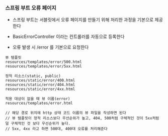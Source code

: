 ### 스프링 부트 오류 페이지

* 스프링 부트는 서블릿에서 오류 페이지를 만들기 위해 처리한 과정을 기본으로 제공한다

* BasicErrorController 이라는 컨트롤러를 자동으로 등록한다

* 오류 발생 시 /error 를 기본으로 요청한다

```
뷰 템플릿
resources/templates/error/500.html
resources/templates/error/5xx.html

정적 리소스(static, public)
resources/static/error/400.html
resources/static/error/404.html
resources/static/error/4xx.html

적용 대상이 없을 때 뷰 이름(error)
resources/templates/error.html

// 해당 경로 위치에 http 상태 코드 이름의 뷰 파일을 작성하면 된다
// 뷰 템플릿이 정적 리소스보다 우선순위가 높고, 404, 500처럼 구체적인 것이 5xx처럼 덜 구체적인 것 보다 우선순위가 높다.
// 5xx, 4xx 라고 하면 500대, 400대 오류를 처리해준다
```

